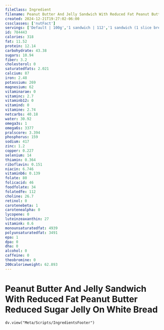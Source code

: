 ```yaml
---
fileClass: Ingredient
filename: Peanut Butter And Jelly Sandwich With Reduced Fat Peanut Butter Reduced Sugar Jelly On White Bread
created: 2024-12-21T19:27:02-06:00
cssclasses: ['nutFact']
servings: ['Default | 100g','1 sandwich | 112','1 sandwich (1 slice bread) | 56']
id: 784443
calories: 318
fat: 11.52
protein: 12.14
carbohydrate: 43.38
sugars: 10.94
fiber: 3.2
cholesterol: 0
saturatedfats: 2.021
calcium: 87
iron: 2.48
potassium: 269
magnesium: 62
vitaminarae: 0
vitaminc: 2.7
vitaminb12: 0
vitamind: 0
vitamine: 2.74
netcarbs: 40.18
water: 30.92
omega3s: 1
omega6s: 3377
pralscore: 3.394
phosphorus: 159
sodium: 417
zinc: 1.2
copper: 0.227
selenium: 14
thiamin: 0.364
riboflavin: 0.151
niacin: 6.746
vitaminb6: 0.139
folate: 80
folicacid: 46
foodfolate: 34
folatedfe: 112
choline: 26.7
retinol: 0
carotenebeta: 1
carotenealpha: 0
lycopene: 0
luteinzeaxanthin: 27
vitamink: 0.6
monounsaturatedfat: 4939
polyunsaturatedfat: 3491
epa: 1
dpa: 0
dha: 0
alcohol: 0
caffeine: 0
theobromine: 0
200calorieweight: 62.893
---
```


# Peanut Butter And Jelly Sandwich With Reduced Fat Peanut Butter Reduced Sugar Jelly On White Bread

```dataviewjs
dv.view("Meta/Scripts/IngredientsFooter")
```